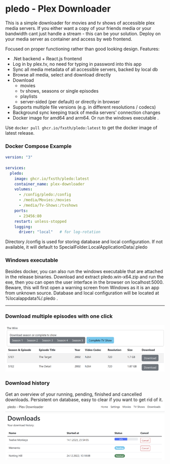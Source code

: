 # pledo - Plex Downloader

This is a simple downloader for movies and tv shows of accessible plex media servers.
If you either want a copy of your friends media or your bandwidth cant just handle a stream - this can be your solution.
Deploy on your media server as container and access by web frontend.

Focused on proper functioning rather than good looking design. Features:
- .Net backend + React.js frontend 
- Log in by plex.tv, no need for typing in password into this app
- Sync all media metadata of all accessible servers, backed by local db
- Browse all media, select and download directly
- Download
  - movies
  - tv shows, seasons or single episodes
  - playlists
  - server-sided (per default) or directly in browser
- Supports multiple file versions (e.g. in different resolutions / codecs)
- Background sync keeping track of media servers' connection changes
- Docker image for amd64 and arm64. Or run the windows executable .

Use `docker pull ghcr.io/fxsth/pledo:latest` to get the docker image of latest release.

### Docker Compose Example
```yaml
version: "3"

services:
  pledo:
    image: ghcr.io/fxsth/pledo:latest
    container_name: plex-downloader
    volumes:
      - /config/pledo:/config
      - /media/Movies:/movies
      - /media/Tv-Shows:/tvshows
    ports:
      - 23456:80
    restart: unless-stopped
    logging:
      driver: "local"   # for log-rotation
```
Directory /config is used for storing database and local configuration. If not available, it will default to SpecialFolder.LocalApplicationData/.pledo

### Windows executable

Besides docker, you can also run the windows executable that are attached in the release binaries.
Download and extract pledo.win-x64.zip and run the exe, then you can open the user interface in the browser on localhost:5000.
Beware, this will first open a warning screen from Windows as it is an app from unknown source.
Database and local configuration will be located at %localappdata%/.pledo .

---
### Download multiple episodes with one click
![TV shows screenshot](images/screenshot-tvshows.png)

### Download history
Get an overview of your running, pending, finished and cancelled downloads.
Persistent on database, easy to clear if you want to get rid of it. 
![Download screenshot](images/screenshot-downloads.png)
